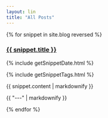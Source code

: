 ```yaml
---
layout: lin
title: "All Posts"
---
```

<!--To access the list variable tags from tagcollection.html-->
<body>



<!--reversed to order put the most recent post first-->
{% for snippet in site.blog reversed %}
  <h3>
    <a href="{{ snippet.url }}">
      {{ snippet.title }}
      <!--{{ snippet.tags }}-->
    </a>
  </h3>

<!--get date from  snippet-->
{% include getSnippetDate.html %}
<!--get taglist from  snippet-->
{% include getSnippetTags.html %}

<p>{{ snippet.content  | markdownify }}</p>
<!--<p>{{ snippet.content | truncatewords:100 | markdownify }}</p>-->

<p>{{ "---" | markdownify }}</p>
{% endfor %}


</body>
